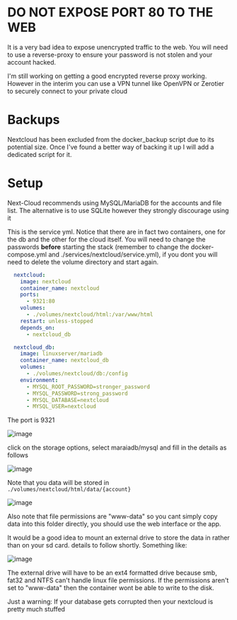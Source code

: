 # DO NOT EXPOSE PORT 80 TO THE WEB

It is a very bad idea to expose unencrypted traffic to the web. You will need to use a reverse-proxy to ensure your password is not stolen and your account hacked.

I'm still working on getting a good encrypted reverse proxy working. However in the interim you can use a VPN tunnel like OpenVPN or Zerotier to securely connect to your private cloud

# Backups

Nextcloud has been excluded from the docker_backup script due to its potential size. Once I've found a better way of backing it up I will add a dedicated script for it.

# Setup

Next-Cloud recommends using MySQL/MariaDB for the accounts and file list. The alternative is to use SQLite however they strongly discourage using it

This is the service yml. Notice that there are in fact two containers, one for the db and the other for the cloud itself. You will need to change the passwords **before** starting the stack (remember to change the docker-compose.yml and ./services/nextcloud/service.yml), if you dont you will need to delete the volume directory and start again.

```yml
  nextcloud:
    image: nextcloud
    container_name: nextcloud
    ports:
      - 9321:80
    volumes:
      - ./volumes/nextcloud/html:/var/www/html
    restart: unless-stopped
    depends_on: 
      - nextcloud_db

  nextcloud_db:
    image: linuxserver/mariadb
    container_name: nextcloud_db
    volumes:
      - ./volumes/nextcloud/db:/config
    environment:
      - MYSQL_ROOT_PASSWORD=stronger_password
      - MYSQL_PASSWORD=strong_password
      - MYSQL_DATABASE=nextcloud
      - MYSQL_USER=nextcloud

```

The port is 9321

![image](https://user-images.githubusercontent.com/46672225/69730546-f2ede200-1130-11ea-97f4-0f4f81d08fad.png)

click on the storage options, select maraiadb/mysql and fill in the details as follows

![image](https://user-images.githubusercontent.com/46672225/69731273-46acfb00-1132-11ea-9b10-579bb8b3dd9a.png)

Note that you data will be stored in `./volumes/nextcloud/html/data/{account}`

![image](https://user-images.githubusercontent.com/46672225/69732101-b1ab0180-1133-11ea-95dc-8a2e6fb80536.png)

Also note that file permissions are "www-data" so you cant simply copy data into this folder directly, you should use the web interface or the app.

It would be a good idea to mount an external drive to store the data in rather than on your sd card. details to follow shortly. Something like:

![image](https://user-images.githubusercontent.com/46672225/69873297-a3d6b700-12c0-11ea-98c9-40f358137b77.png)

The external drive will have to be an ext4 formatted drive because smb, fat32 and NTFS can't handle linux file permissions. If the permissions aren't set to "www-data" then the container wont be able to write to the disk.

Just a warning: If your database gets corrupted then your nextcloud is pretty much stuffed